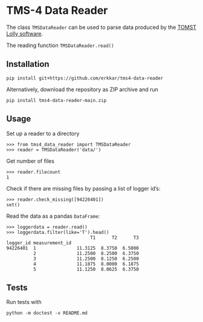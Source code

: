 TMS-4 Data Reader
=================

The class `TMSDataReader` can be used to parse data produced by the 
[TOMST Lolly software](https://tomst.com/web/en/systems/tms/software/).

The reading function `TMSDataReader.read()`

Installation
------------

```
pip install git+https://github.com/erkkar/tms4-data-reader
```

Alternatively, download the repository as ZIP archive and run

``` 
pip install tms4-data-reader-main.zip
``` 


Usage
-----

Set up a reader to a directory

    >>> from tms4_data_reader import TMSDataReader
    >>> reader = TMSDataReader('data/')

Get number of files 

    >>> reader.filecount
    1

Check if there are missing files by passing a list of logger id’s:

    >>> reader.check_missing([94226401])
    set()

Read the data as a pandas `DataFrame`:

    >>> loggerdata = reader.read()
    >>> loggerdata.filter(like='T').head()
                                   T1      T2      T3
    logger_id measurement_id                         
    94226401  1               11.3125  8.3750  6.5000
              2               11.2500  8.2500  6.3750
              3               11.2500  8.1250  6.2500
              4               11.1875  8.0000  6.1875
              5               11.1250  8.0625  6.3750

Tests
-----

Run tests with

```
python -m doctest -v README.md
```
